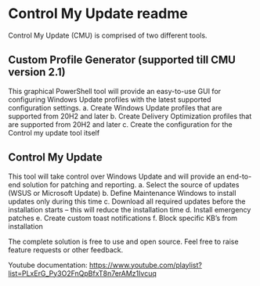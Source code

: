 # Control My Update readme

Control My Update (CMU) is comprised of two different tools. 

## Custom Profile Generator	(supported till CMU version 2.1)
This graphical PowerShell tool will provide an easy-to-use GUI for configuring Windows Update profiles with the latest supported configuration settings.
a.	Create Windows Update profiles that are supported from 20H2 and later
b.	Create Delivery Optimization profiles that are supported from 20H2 and later
c.	Create the configuration for the Control my update tool itself 

## Control My Update
This tool will take control over Windows Update and will provide an end-to-end solution for patching and reporting.
a.	Select the source of updates (WSUS or Microsoft Update)
b.	Define Maintenance Windows to install updates only during this time
c.	Download all required updates before the installation starts – this will reduce the installation time
d.	Install emergency patches
e.	Create custom toast notifications
f.	Block specific KB’s from installation

The complete solution is free to use and open source. Feel free to raise feature requests or other feedback.


Youtube documentation:
https://www.youtube.com/playlist?list=PLxErG_Py3O2FnQpBfxT8n7erAMz1Ivcuq
